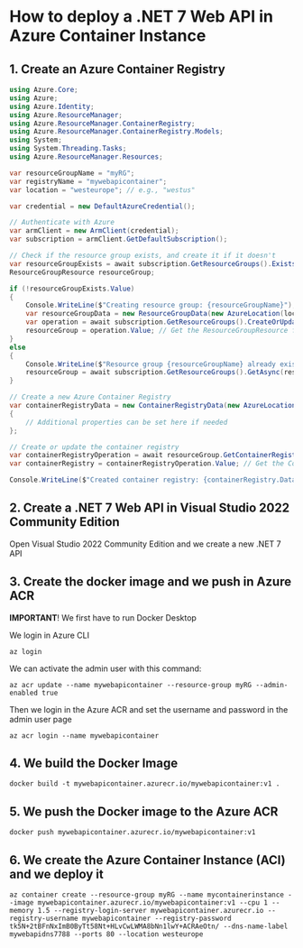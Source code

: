 # How to deploy a .NET 7 Web API in Azure Container Instance

## 1. Create an Azure Container Registry

```csharp
using Azure.Core;
using Azure;
using Azure.Identity;
using Azure.ResourceManager;
using Azure.ResourceManager.ContainerRegistry;
using Azure.ResourceManager.ContainerRegistry.Models;
using System;
using System.Threading.Tasks;
using Azure.ResourceManager.Resources;

var resourceGroupName = "myRG";
var registryName = "mywebapicontainer";
var location = "westeurope"; // e.g., "westus"

var credential = new DefaultAzureCredential();

// Authenticate with Azure
var armClient = new ArmClient(credential);
var subscription = armClient.GetDefaultSubscription();

// Check if the resource group exists, and create it if it doesn't
var resourceGroupExists = await subscription.GetResourceGroups().ExistsAsync(resourceGroupName);
ResourceGroupResource resourceGroup;

if (!resourceGroupExists.Value)
{
    Console.WriteLine($"Creating resource group: {resourceGroupName}");
    var resourceGroupData = new ResourceGroupData(new AzureLocation(location));
    var operation = await subscription.GetResourceGroups().CreateOrUpdateAsync(WaitUntil.Completed, resourceGroupName, resourceGroupData);
    resourceGroup = operation.Value; // Get the ResourceGroupResource from the operation
}
else
{
    Console.WriteLine($"Resource group {resourceGroupName} already exists.");
    resourceGroup = await subscription.GetResourceGroups().GetAsync(resourceGroupName);
}

// Create a new Azure Container Registry
var containerRegistryData = new ContainerRegistryData(new AzureLocation(location), new ContainerRegistrySku(ContainerRegistrySkuName.Basic))
{
    // Additional properties can be set here if needed
};

// Create or update the container registry
var containerRegistryOperation = await resourceGroup.GetContainerRegistries().CreateOrUpdateAsync(WaitUntil.Completed, registryName, containerRegistryData);
var containerRegistry = containerRegistryOperation.Value; // Get the ContainerRegistryResource from the operation

Console.WriteLine($"Created container registry: {containerRegistry.Data.Id}");
```

## 2. Create a .NET 7 Web API in Visual Studio 2022 Community Edition

Open Visual Studio 2022 Community Edition and we create a new .NET 7 API




## 3. Create the docker image and we push in Azure ACR

**IMPORTANT**! We first have to run Docker Desktop

We login in Azure CLI

```
az login
```

We can activate the admin user with this command:

```
az acr update --name mywebapicontainer --resource-group myRG --admin-enabled true
```

Then we login in the Azure ACR and set the username and password in the admin user page

```
az acr login --name mywebapicontainer
```

## 4. We build the Docker Image

```
docker build -t mywebapicontainer.azurecr.io/mywebapicontainer:v1 .
```

## 5. We push the Docker image to the Azure ACR

```
docker push mywebapicontainer.azurecr.io/mywebapicontainer:v1
```

## 6. We create the Azure Container Instance (ACI) and we deploy it

```
az container create --resource-group myRG --name mycontainerinstance --image mywebapicontainer.azurecr.io/mywebapicontainer:v1 --cpu 1 --memory 1.5 --registry-login-server mywebapicontainer.azurecr.io --registry-username mywebapicontainer --registry-password tk5N+2tBFnNxImB0ByTt58Nt+HLvCwLWMA8bNn1lwY+ACRAeOtn/ --dns-name-label mywebapidns7788 --ports 80 --location westeurope
```
